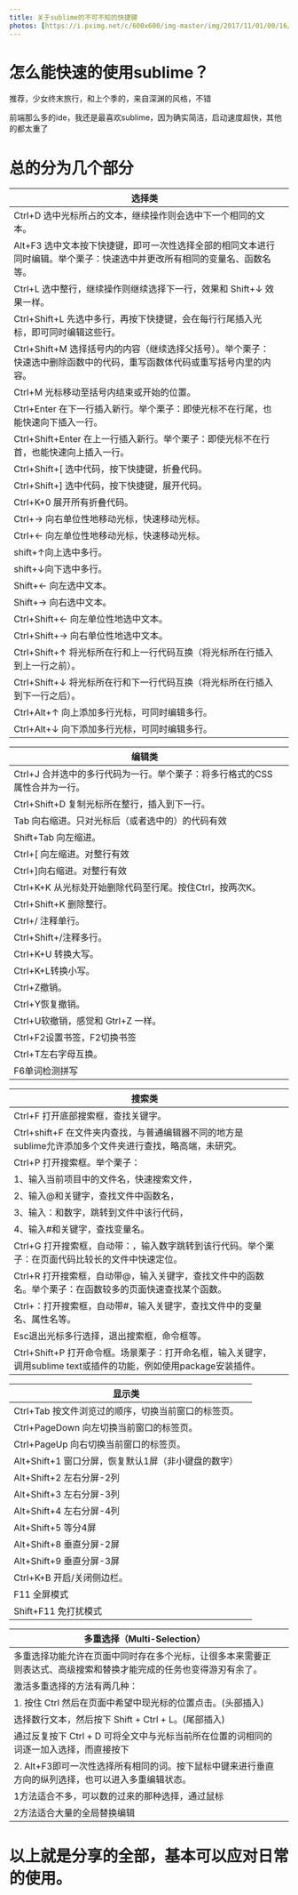 ```yaml
---
title: 关于sublime的不可不知的快捷键
photos: [https://i.pximg.net/c/600x600/img-master/img/2017/11/01/00/16/30/65691530_p0_master1200.jpg,https://i.pximg.net/img-master/img/2017/10/29/03/03/43/65638964_p0_master1200.jpg,https://i.pximg.net/c/600x600/img-master/img/2017/10/18/14/18/54/65485582_p0_master1200.jpg]
---
```

怎么能快速的使用sublime？
=============
推荐，少女终末旅行，和上个季的，来自深渊的风格，不错

前端那么多的ide，我还是最喜欢sublime，因为确实简洁，启动速度超快，其他的都太重了
<!-- more --> 
总的分为几个部分
=============

  | 选择类      |  |
 | --------- | -----|
 |Ctrl+D 选中光标所占的文本，继续操作则会选中下一个相同的文本。|
 |Alt+F3 选中文本按下快捷键，即可一次性选择全部的相同文本进行同时编辑。举个栗子：快速选中并更改所有相同的变量名、函数名等。|
 |Ctrl+L  选中整行，继续操作则继续选择下一行，效果和 Shift+↓ 效果一样。|
 |Ctrl+Shift+L 先选中多行，再按下快捷键，会在每行行尾插入光标，即可同时编辑这些行。|
 |Ctrl+Shift+M 选择括号内的内容（继续选择父括号）。举个栗子：快速选中删除函数中的代码，重写函数体代码或重写括号内里的内容。|
 |Ctrl+M 光标移动至括号内结束或开始的位置。|
 |Ctrl+Enter 在下一行插入新行。举个栗子：即使光标不在行尾，也能快速向下插入一行。|
 |Ctrl+Shift+Enter 在上一行插入新行。举个栗子：即使光标不在行首，也能快速向上插入一行。|
 |Ctrl+Shift+[ 选中代码，按下快捷键，折叠代码。|
 |Ctrl+Shift+] 选中代码，按下快捷键，展开代码。|
 |Ctrl+K+0 展开所有折叠代码。|
 |Ctrl+→ 向右单位性地移动光标，快速移动光标。|
 |Ctrl+← 向左单位性地移动光标，快速移动光标。|
 |shift+↑向上选中多行。|
 |shift+↓向下选中多行。|
 |Shift+← 向左选中文本。|
 |Shift+→ 向右选中文本。|
 |Ctrl+Shift+← 向左单位性地选中文本。|
 |Ctrl+Shift+→ 向右单位性地选中文本。|
 |Ctrl+Shift+↑ 将光标所在行和上一行代码互换（将光标所在行插入到上一行之前）。|
 |Ctrl+Shift+↓ 将光标所在行和下一行代码互换（将光标所在行插入到下一行之后）。|
 |Ctrl+Alt+↑ 向上添加多行光标，可同时编辑多行。|
 |Ctrl+Alt+↓ 向下添加多行光标，可同时编辑多行。|
 
  | 编辑类      |  |
  | --------- | -----|
 |Ctrl+J 合并选中的多行代码为一行。举个栗子：将多行格式的CSS属性合并为一行。|
 |Ctrl+Shift+D 复制光标所在整行，插入到下一行。|
 |Tab 向右缩进。只对光标后（或者选中的）的代码有效|
 |Shift+Tab 向左缩进。|
 |Ctrl+[ 向左缩进。对整行有效|
 |Ctrl+]向右缩进。对整行有效|
 |Ctrl+K+K 从光标处开始删除代码至行尾。按住Ctrl，按两次K。|
 |Ctrl+Shift+K 删除整行。|
 |Ctrl+/ 注释单行。|
 |Ctrl+Shift+/注释多行。|
 |Ctrl+K+U 转换大写。|
 |Ctrl+K+L转换小写。|
 |Ctrl+Z撤销。|
 |Ctrl+Y恢复撤销。|
 |Ctrl+U软撤销，感觉和 Gtrl+Z 一样。|
 |Ctrl+F2设置书签，F2切换书签|
 |Ctrl+T左右字母互换。|
 |F6单词检测拼写|
 
| 搜索类|  |
| --------- | -----|
 |Ctrl+F 打开底部搜索框，查找关键字。|
 |Ctrl+shift+F 在文件夹内查找，与普通编辑器不同的地方是sublime允许添加多个文件夹进行查找，略高端，未研究。|
 |Ctrl+P 打开搜索框。举个栗子：|
 |1、输入当前项目中的文件名，快速搜索文件，|
 |2、输入@和关键字，查找文件中函数名，|
 |3、输入：和数字，跳转到文件中该行代码，|
 |4、输入#和关键字，查找变量名。|
 |Ctrl+G 打开搜索框，自动带：，输入数字跳转到该行代码。举个栗子：在页面代码比较长的文件中快速定位。|
 |Ctrl+R 打开搜索框，自动带@，输入关键字，查找文件中的函数名。举个栗子：在函数较多的页面快速查找某个函数。|
 |Ctrl+：打开搜索框，自动带#，输入关键字，查找文件中的变量名、属性名等。|
 |Esc退出光标多行选择，退出搜索框，命令框等。|
 |Ctrl+Shift+P 打开命令框。场景栗子：打开命名框，输入关键字，调用sublime  text或插件的功能，例如使用package安装插件。||
 
 | 显示类      |  |
 | --------- | -----|
 |Ctrl+Tab 按文件浏览过的顺序，切换当前窗口的标签页。|
 |Ctrl+PageDown 向左切换当前窗口的标签页。|
 |Ctrl+PageUp 向右切换当前窗口的标签页。|
 |Alt+Shift+1  窗口分屏，恢复默认1屏（非小键盘的数字）|
 |Alt+Shift+2 左右分屏-2列|
 |Alt+Shift+3 左右分屏-3列|
 |Alt+Shift+4 左右分屏-4列|
 |Alt+Shift+5 等分4屏|
 |Alt+Shift+8 垂直分屏-2屏|
 |Alt+Shift+9 垂直分屏-3屏|
 |Ctrl+K+B 开启/关闭侧边栏。|
 |F11 全屏模式|
 |Shift+F11 免打扰模式||
 
  | 多重选择（Multi-Selection）      |  |
  | --------- | -----|
 |多重选择功能允许在页面中同时存在多个光标，让很多本来需要正则表达式、高级搜索和替换才能完成的任务也变得游刃有余了。|
 |激活多重选择的方法有两几种：|
 |1. 按住 Ctrl 然后在页面中希望中现光标的位置点击。(头部插入)|
 |选择数行文本，然后按下 Shift + Ctrl + L。(尾部插入)|
 |通过反复按下 Ctrl + D 可将全文中与光标当前所在位置的词相同的词逐一加入选择，而直接按下 |
 |2. Alt+F3即可一次性选择所有相同的词。按下鼠标中键来进行垂直方向的纵列选择，也可以进入多重编辑状态。|
 |1方法适合不多，可以数的过来的那种选择，通过鼠标|
 |2方法适合大量的全局替换编辑|
 以上就是分享的全部，基本可以应对日常的使用。
 =============